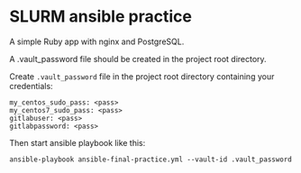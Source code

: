 # SLURM ansible practice

A simple Ruby app with nginx and PostgreSQL.

A .vault_password file should be created in the project root directory.

Create `.vault_password` file in the project root directory containing your credentials:
```
my_centos_sudo_pass: <pass>
my_centos7_sudo_pass: <pass>
gitlabuser: <pass>
gitlabpassword: <pass>
```

Then start ansible playbook like this:

```
ansible-playbook ansible-final-practice.yml --vault-id .vault_password
```
